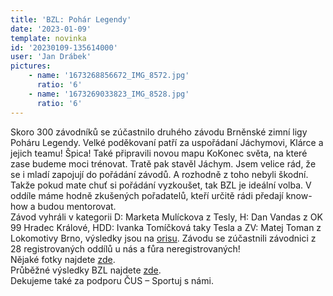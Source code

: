 ```yaml
---
title: 'BZL: Pohár Legendy'
date: '2023-01-09'
template: novinka
id: '20230109-135614000'
user: 'Jan Drábek'
pictures:
    - name: '1673268856672_IMG_8572.jpg'
      ratio: '6'
    - name: '1673269033823_IMG_8528.jpg'
      ratio: '6'
---
```

Skoro 300 závodníků se zúčastnilo druhého závodu Brněnské zimní ligy Poháru Legendy. Velké poděkovaní patří za uspořádaní Jáchymovi, Klárce a jejich teamu! Špica! Také připravili novou mapu KoKonec světa, na které zase budeme moci trénovat. Tratě pak stavěl Jáchym. Jsem velice rád, že se i mladí zapojují do pořádání závodů. A rozhodně z toho nebyli škodní. Takže pokud mate chuť si pořádání vyzkoušet, tak BZL je ideální volba. V oddíle máme hodně zkušených pořadatelů, kteří určitě rádi předají know-how a budou mentorovat.  
Závod vyhráli v kategorii D: Marketa Mulíckova z Tesly, H: Dan Vandas z OK 99 Hradec Králové, HDD: Ivanka Tomíčková taky Tesla a ZV: Matej Toman z Lokomotivy Brno, výsledky jsou na [orisu](https://oris.orientacnisporty.cz/Vysledky?id=7348). Závodu se zúčastnili závodnici z 28 registrovaných oddílů u nás a fůra neregistrovaných!  
Nějaké fotky najdete [zde](https://skzabovresky.rajce.idnes.cz/BZL_Pohar_legendy/).  
Průběžné výsledky BZL najdete [zde](https://bzl.zabiny.club/22-23/results).  
Dekujeme také za podporu ČUS – Sportuj s námi.
